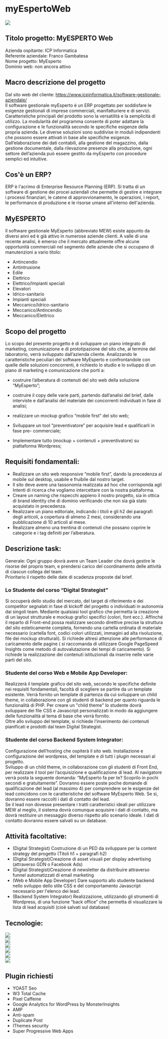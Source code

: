 # myEspertoWeb
![](https://img.shields.io/badge/Version-0.0.1%20(Early%20Development)-3a579a)<br>

## Titolo progetto: MyESPERTO Web
Azienda ospitante: ICP Informatica<br>
Referente aziendale: Franco Gambatesa<br>
Nome progetto: MyEsperto<br>
Dominio web: non ancora attivo<br>

## Macro descrizione del progetto
Dal sito web del cliente: https://www.icpinformatica.it/software-gestionale-aziendale/<br>
Il software gestionale myEsperto è un ERP progettato per soddisfare le esigenze gestionali di
imprese commerciali, manifatturiere e di servizi.<br>
Caratteristiche principali del prodotto sono la versatilità e la semplicità di utilizzo. La modularità del programma consente di poter adattare
la configurazione e le funzionalità secondo le specifiche esigenze della propria azienda. Le
diverse soluzioni sono suddivise in moduli indipendenti che possono essere attivati in base
alle specifiche esigenze. Dall’elaborazione dei dati contabili, alla gestione del magazzino, dalla
gestione documentale, dalla rilevazione presenze alla produzione, ogni settore dell’azienda
può essere gestito da myEsperto con procedure semplici ed intuitive.

## Cos'è un ERP?
ERP è l'acrimo di Enterprise Resource Planning (ERP). Si tratta di un software di gestione
dei procei aziendali che permette di gestire e integrare i processi finanziari, le catene di
approvvionamento, le operazioni, i report, le performance di produzione e le risorse umane
all'interno dell'azienda.

## MyESPERTO
Il software gestionale MyEsperto (abbreviato MEW) esiste appunto da diversi anni ed è già
attivo in numerose aziende clienti. A valle di una recente analisi, è emerso che il mercato
attualmente offre alcune opportunità commerciali nel segmento delle aziende che si
occupano di manutenzioni a vario titolo:

- Antincendio
- Antintrusione
- Edile
- Elettrico
- Elettrico/Impianti speciali
- Elevatori
- Idrico-sanitario
- Impianti speciali
- Meccanico/Idrico-sanitario
- Meccanico/Antincendio
- Meccanico/Elettrico

## Scopo del progetto
Lo scopo del presente progetto è di sviluppare un piano integrato di marketing, comunicazione
e di prototipazione del sito che, al termine del laboratorio, verrà sviluppato dall’azienda cliente.
Analizzando le caratteristiche peculiari del software MyEsperto e confrontandole con quelle
delle soluzioni concorrenti, è richiesto lo studio e lo sviluppo di un piano di marketing e
comunicazione che porti a:
- costruire l’alberatura di contenuti del sito web della soluzione “MyEsperto”;
- costruire il copy delle varie parti, partendo dall’analisi del brief, dalle interviste e
dall’analisi del materiale dei concorrenti individuati in fase di analisi;
- realizzare un mockup grafico “mobile first” del sito web;

- Sviluppare un tool “preventivatore” per acquisire lead e qualificarli in fase pre-
commerciale;

- Implementare tutto (mockup + contenuti + preventivatore) su piattaforma Wordpress;

## Requisiti fondamentali:
- Realizzare un sito web responsive “mobile first”, dando la precedenza al mobile sul
desktop, usabile e fruibile dal nostro target.
- Il sito deve avere una tassonomia realizzata ad hoc che corrisponda agli Intenti di
ricerca che vogliamo intercettare con la nostra piattaforma.
- Creare un naming che rispecchi appieno il nostro progetto, sia in ottica di brand identity
che di dominio verificando che non sia già stato acquistato in precedenza.
- Realizzare un piano editoriale, indicando i titoli e gli h2 dei paragrafi degli articoli, a
copertura di almeno 2 mesi, considerando una pubblicazione di 10 articoli al mese.
- Realizzare almeno una trentina di contenuti che possano coprire le categorie e i tag
definiti per l’alberatura.

## Descrizione task:

Generale: Ogni gruppo dovrà avere un Team Leader che dovrà gestire le risorse del proprio
team, e prendersi carico del coordinamento delle attività di ciascun collega del team.<br>
Prioritario il rispetto delle date di scadenza proposte dal brief.

### Lo Studente del corso “Digital Strategist”
Si occuperà dello studio del mercato, del target di riferimento e dei competitor segnalati in
fase di kickoff del progetto o individuati in autonomia dai singoli team. Mediante qualsiasi tool
grafico che permetta la creazione di un layout strutturale e mockup grafici specifici (colori, font
ecc.). Affinché il reparto di Front-end possa realizzare secondo direttive precise la struttura
del sito esteticamente completa, fornendo una cartella ordinata di materiale necessario
(cartella font, codici colori utilizzati, immagini ad alta risoluzione, file dei mockup strutturali). Si
richiede altresì attenzione alle performance di caricamento delle pagine ( si raccomanda di
utilizzare Google PageSpeed Insights come metodo di autovalutazione dei tempi di
caricamento). Si richiede la realizzazione dei contenuti istituzionali da inserire nelle varie parti
del sito.
### Studente del corso Web e Mobile App Developer: 
Realizzerà il template grafico del sito
web, secondo le specifiche definite nei requisiti fondamentali, facoltà di scegliere se partire da
un template esistente. Verrà fornito un template di partenza da cui sviluppare un child theme,
in collaborazione con gli studenti di backend per quanto riguarda le funzionalità di PHP. Per
creare un "child theme" lo studente dovrà sviluppare dei file CSS e Javascript personalizzati
in modo da aggiungere delle funzionalità al tema di base che verrà fornito.<br>
Oltre allo sviluppo del template, si richiede l’inserimento dei contenuti pianificati e prodotti dal
team Digital Strategist.
### Studente del corso Backend System Integrator: 
Configurazione dell’hosting che ospiterà il sito web. Installazione e configurazione del wordpress, del template e di tutti i plugin necessari
al progetto.<br>
Sviluppo di un child theme, in collaborazione con gli studenti di Front End, per realizzare il
tool per l’acquisizione e qualificazione di lead. Al navigatore verrà posta la seguente domanda:
“MyEsperto fa per te? Scoprilo in pochi secondi e gratuitamente”.
Dovranno essere poste poche domande di qualificazione del lead (al massimo 4) per
comprendere se le esigenze del lead coincidono con le caratteristiche del software MyEsperto
Web. Se sì, dovranno essere raccolti i dati di contatto del lead.<br>
Se il lead non dovesse presentare i tratti caratteristici ideali per utilizzare MEW al meglio, il
sistema dovrà comunque acquisire i dati di contatto, ma dovrà restituire un messaggio diverso
rispetto allo scenario ideale. I dati di contatto dovranno essere salvati su un database.

## Attività facoltative:
- (Digital Strategist) Costruzione di un PED da sviluppare per la content strategy del
progetto (Titoli h1 + paragrafi h2)
- (Digital Strategist)Creazione di asset visuali per display advertising (attraverso GDN o
Facebook Ads)
- (Digital Strategist)Creazione di newsletter da distribuire attraverso funnel automatizzati
di email marketing
- (Web e Mobile App Developer) Dare supporto allo studente backend nello sviluppo
dello stile CSS e del comportamento Javascript necessario per l'elenco dei lead.
- (Backend System Integrator) Realizzazione, utilizzando gli strumenti di Wordpress, di
una funzione “back office” che permetta di visualizzare la lista di lead acquisiti (cioè
salvati sul database)

## Tecnologie:
![](https://img.shields.io/badge/Server-Linux-730517)<br>
![](https://img.shields.io/badge/WebServer-Apache-d11b2e)<br>
![](https://img.shields.io/badge/Database-MySQL-f44560)<br>
![](https://img.shields.io/badge/Language-PHP,%20HTML,%20CSS,%20JS-44d1df)<br>
![](https://img.shields.io/badge/Gestione%20progetti-TRELLO,%20TeamGANTT,%20Clickup-32a4a7)<br>
![](https://img.shields.io/badge/CMS-WordPress-1e7069)

## Plugin richiesti
- YOAST Seo
- W3 Total Cache
- Pixel Caffeine
- Google Analytics for WordPress by MonsterInsights
- AMP
- Anti-spam
- Duplicate Post
- IThemes security
- Super Progressive Web Apps
